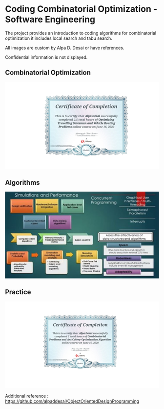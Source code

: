 # Coding Combinatorial Optimization - Software Engineering

The project provides an introduction to coding algorithms for combinatorial optimization it includes local search and tabu search.

All images are custom by Alpa D. Desai or have references.

Confidential information is not displayed.

## Combinatorial Optimization 
![image](CertificateCodingCombinatorialOptimization.jpg)

## Algorithms
![image](SimulationsPerformanceMetrics.jpg)

## Practice 
![image](WeightedAverage.jpg)

Additional reference : https://github.com/alpaddesai/ObjectOrientedDesignProgramming
